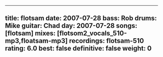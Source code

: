 
---
title: flotsam
date: 2007-07-28
bass:	Rob
drums:	Mike
guitar:	Chad
day: 2007-07-28
songs: [flotsam]
mixes: [flotsom2_vocals_510-mp3,floatsam-mp3]
recordings: flotsam-510
rating: 6.0
best: false
definitive: false
weight: 0
---
